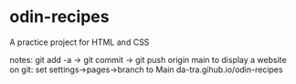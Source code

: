 # odin-recipes
A practice project for HTML and CSS

notes:
git add -a -> git commit -> git push origin main
to display a website on git: set settings->pages->branch to Main
da-tra.gihub.io/odin-recipes